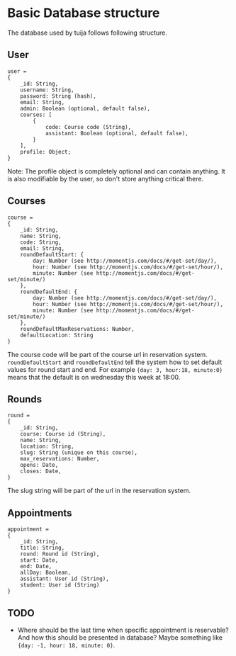 # Basic Database structure #

The database used by tuija follows following structure.

## User ##

    user =
    {
        _id: String,
        username: String,
        password: String (hash),
        email: String,
        admin: Boolean (optional, default false),
        courses: [
            {
                code: Course code (String),
                assistant: Boolean (optional, default false),
            }
        ],
        profile: Object;
    }

Note: The profile object is completely optional and can contain anything. It is also modifiable by the user, so don't store anything critical there.

## Courses ##

    course =
    {
        _id: String,
        name: String,
        code: String,
        email: String,
        roundDefaultStart: {
            day: Number (see http://momentjs.com/docs/#/get-set/day/),
            hour: Number (see http://momentjs.com/docs/#/get-set/hour/),
            minute: Number (see http://momentjs.com/docs/#/get-set/minute/)
        },
        roundDefaultEnd: {
            day: Number (see http://momentjs.com/docs/#/get-set/day/),
            hour: Number (see http://momentjs.com/docs/#/get-set/hour/),
            minute: Number (see http://momentjs.com/docs/#/get-set/minute/)
        },
        roundDefaultMaxReservations: Number,
        defaultLocation: String
    }

The course code will be part of the course url in reservation system.
`roundDefaultStart` and `roundDefaultEnd` tell the system how to set default values for round start and end. For example `{day: 3, hour:18, minute:0}` means that the default is on wednesday this week at 18:00.

## Rounds ##

    round =
    {
        _id: String,
        course: Course id (String),
        name: String,
        location: String,
        slug: String (unique on this course),
        max_reservations: Number,
        opens: Date,
        closes: Date,
    }

The slug string will be part of the url in the reservation system.

## Appointments ##

    appointment =
    {
        _id: String,
        title: String,
        round: Round id (String),
        start: Date,
        end: Date,
        allDay: Boolean,
        assistant: User id (String),
        student: User id (String)
    }

## TODO ##

* Where should be the last time when specific appointment is reservable? And how this should be presented in database? Maybe something like `{day: -1, hour: 18, minute: 0}`.
